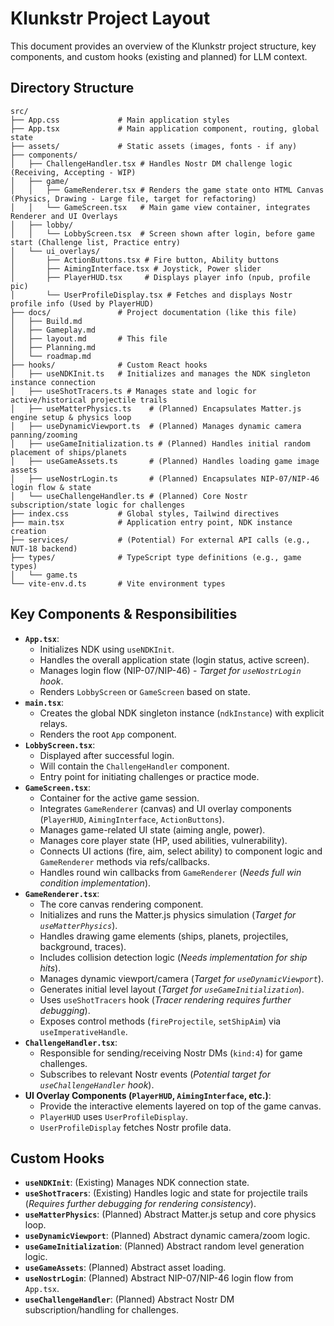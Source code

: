 # Klunkstr Project Layout

This document provides an overview of the Klunkstr project structure, key components, and custom hooks (existing and planned) for LLM context.

## Directory Structure

```
src/
├── App.css             # Main application styles
├── App.tsx             # Main application component, routing, global state
├── assets/             # Static assets (images, fonts - if any)
├── components/
│   ├── ChallengeHandler.tsx # Handles Nostr DM challenge logic (Receiving, Accepting - WIP)
│   ├── game/
│   │   ├── GameRenderer.tsx # Renders the game state onto HTML Canvas (Physics, Drawing - Large file, target for refactoring)
│   │   └── GameScreen.tsx   # Main game view container, integrates Renderer and UI Overlays
│   ├── lobby/
│   │   └── LobbyScreen.tsx  # Screen shown after login, before game start (Challenge list, Practice entry)
│   └── ui_overlays/
│       ├── ActionButtons.tsx # Fire button, Ability buttons
│       ├── AimingInterface.tsx # Joystick, Power slider
│       ├── PlayerHUD.tsx     # Displays player info (npub, profile pic)
│       └── UserProfileDisplay.tsx # Fetches and displays Nostr profile info (Used by PlayerHUD)
├── docs/               # Project documentation (like this file)
│   ├── Build.md
│   ├── Gameplay.md
│   ├── layout.md       # This file
│   ├── Planning.md
│   └── roadmap.md
├── hooks/              # Custom React hooks
│   ├── useNDKInit.ts   # Initializes and manages the NDK singleton instance connection
│   ├── useShotTracers.ts # Manages state and logic for active/historical projectile trails
│   ├── useMatterPhysics.ts    # (Planned) Encapsulates Matter.js engine setup & physics loop
│   ├── useDynamicViewport.ts  # (Planned) Manages dynamic camera panning/zooming
│   ├── useGameInitialization.ts # (Planned) Handles initial random placement of ships/planets
│   ├── useGameAssets.ts       # (Planned) Handles loading game image assets
│   ├── useNostrLogin.ts       # (Planned) Encapsulates NIP-07/NIP-46 login flow & state
│   └── useChallengeHandler.ts # (Planned) Core Nostr subscription/state logic for challenges
├── index.css           # Global styles, Tailwind directives
├── main.tsx            # Application entry point, NDK instance creation
├── services/           # (Potential) For external API calls (e.g., NUT-18 backend)
├── types/              # TypeScript type definitions (e.g., game types)
│   └── game.ts
└── vite-env.d.ts       # Vite environment types
```

## Key Components & Responsibilities

*   **`App.tsx`**:
    *   Initializes NDK using `useNDKInit`.
    *   Handles the overall application state (login status, active screen).
    *   Manages login flow (NIP-07/NIP-46) - *Target for `useNostrLogin` hook*.
    *   Renders `LobbyScreen` or `GameScreen` based on state.
*   **`main.tsx`**:
    *   Creates the global NDK singleton instance (`ndkInstance`) with explicit relays.
    *   Renders the root `App` component.
*   **`LobbyScreen.tsx`**:
    *   Displayed after successful login.
    *   Will contain the `ChallengeHandler` component.
    *   Entry point for initiating challenges or practice mode.
*   **`GameScreen.tsx`**:
    *   Container for the active game session.
    *   Integrates `GameRenderer` (canvas) and UI overlay components (`PlayerHUD`, `AimingInterface`, `ActionButtons`).
    *   Manages game-related UI state (aiming angle, power).
    *   Manages core player state (HP, used abilities, vulnerability).
    *   Connects UI actions (fire, aim, select ability) to component logic and `GameRenderer` methods via refs/callbacks.
    *   Handles round win callbacks from `GameRenderer` (*Needs full win condition implementation*).
*   **`GameRenderer.tsx`**:
    *   The core canvas rendering component.
    *   Initializes and runs the Matter.js physics simulation (*Target for `useMatterPhysics`*).
    *   Handles drawing game elements (ships, planets, projectiles, background, traces).
    *   Includes collision detection logic (*Needs implementation for ship hits*).
    *   Manages dynamic viewport/camera (*Target for `useDynamicViewport`*).
    *   Generates initial level layout (*Target for `useGameInitialization`*).
    *   Uses `useShotTracers` hook (*Tracer rendering requires further debugging*).
    *   Exposes control methods (`fireProjectile`, `setShipAim`) via `useImperativeHandle`.
*   **`ChallengeHandler.tsx`**:
    *   Responsible for sending/receiving Nostr DMs (`kind:4`) for game challenges.
    *   Subscribes to relevant Nostr events (*Potential target for `useChallengeHandler` hook*).
*   **UI Overlay Components (`PlayerHUD`, `AimingInterface`, etc.)**:
    *   Provide the interactive elements layered on top of the game canvas.
    *   `PlayerHUD` uses `UserProfileDisplay`.
    *   `UserProfileDisplay` fetches Nostr profile data.

## Custom Hooks

*   **`useNDKInit`**: (Existing) Manages NDK connection state.
*   **`useShotTracers`**: (Existing) Handles logic and state for projectile trails (*Requires further debugging for rendering consistency*).
*   **`useMatterPhysics`**: (Planned) Abstract Matter.js setup and core physics loop.
*   **`useDynamicViewport`**: (Planned) Abstract dynamic camera/zoom logic.
*   **`useGameInitialization`**: (Planned) Abstract random level generation logic.
*   **`useGameAssets`**: (Planned) Abstract asset loading.
*   **`useNostrLogin`**: (Planned) Abstract NIP-07/NIP-46 login flow from `App.tsx`.
*   **`useChallengeHandler`**: (Planned) Abstract Nostr DM subscription/handling for challenges. 